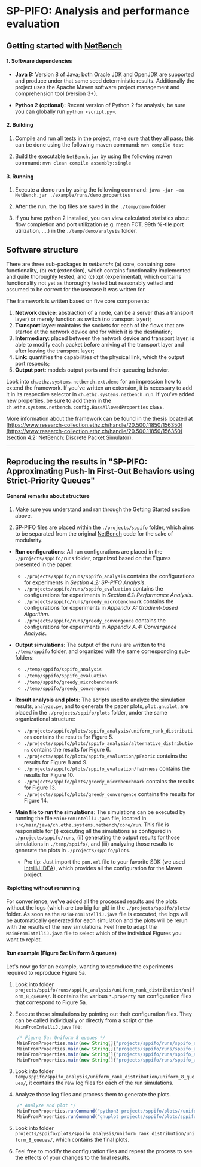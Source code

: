 
# SP-PIFO: Analysis and performance evaluation

## Getting started with [NetBench](https://github.com/ndal-eth/netbench)

#### 1. Software dependencies

* **Java 8:** Version 8 of Java; both Oracle JDK and OpenJDK are supported and produce under that same seed deterministic results. Additionally the project uses the Apache Maven software project management and comprehension tool (version 3+).

* **Python 2 (optional):** Recent version of Python 2 for analysis; be sure you can globally run `python <script.py>`.

#### 2. Building

1. Compile and run all tests in the project, make sure that they all pass; this can be done using the following maven command: `mvn compile test`

2. Build the executable `NetBench.jar` by using the following maven command: `mvn clean compile assembly:single`

#### 3. Running

1. Execute a demo run by using the following command: `java -jar -ea NetBench.jar ./example/runs/demo.properties`

2. After the run, the log files are saved in the `./temp/demo` folder

3. If you have python 2 installed, you can view calculated statistics about flow completion and port utilization (e.g. mean FCT, 99th %-tile port utilization, ....) in the `./temp/demo/analysis` folder.

## Software structure

There are three sub-packages in *netbench*: (a) core, containing core functionality, (b) ext (extension), which contains functionality implemented and quite thoroughly tested, and (c) xpt (experimental), which contains functionality not yet as thoroughly tested but reasonably vetted and assumed to be correct for the usecase it was written for.

The framework is written based on five core components:
1. **Network device**: abstraction of a node, can be a server (has a transport layer) or merely function as switch (no transport layer);
2. **Transport layer**: maintains the sockets for each of the flows that are started at the network device and for which it is the destination;
3. **Intermediary**: placed between the network device and transport layer, is able to modify each packet before arriving at the transport layer and after leaving the transport layer;
4. **Link**: quantifies the capabilities of the physical link, which the output port respects;
5. **Output port**: models output ports and their queueing behavior.

Look into `ch.ethz.systems.netbench.ext.demo` for an impression how to extend the framework.  If you've written an extension, it is necessary to add it in its respective selector in `ch.ethz.systems.netbench.run`. If you've added new properties, be sure to add them in the `ch.ethz.systems.netbench.config.BaseAllowedProperties` class.

More information about the framework can be found in the thesis located at [https://www.research-collection.ethz.ch/handle/20.500.11850/156350](https://www.research-collection.ethz.ch/handle/20.500.11850/156350) (section 4.2: NetBench: Discrete Packet Simulator).

---

## Reproducing the results in "SP-PIFO: Approximating Push-In First-Out Behaviors using Strict-Priority Queues"

#### General remarks about structure

1. Make sure you understand and ran through the Getting Started section above. 

2. SP-PIFO files are placed within the `./projects/sppifo` folder, which aims to be separated from the original [NetBench](https://github.com/ndal-eth/netbench) code for the sake of modularity.

* **Run configurations**:  All run configurations are placed in the `./projects/sppifo/runs` folder, organized based on the Figures presented in the paper:

    * `./projects/sppifo/runs/sppifo_analysis` contains the configurations for experiments in *Section 4.2: SP-PIFO Analysis*.
    * `./projects/sppifo/runs/sppifo_evaluation` contains the configurations for experiments in *Section 6.1: Performance Analysis*.
    * `./projects/sppifo/runs/greedy_microbenchmark` contains the configurations for experiments in *Appendix A: Gradient-based Algorithm*.
    * `./projects/sppifo/runs/greedy_convergence` contains the configurations for experiments in *Appendix A.4: Convergence Analysis*.

 * **Output simulations**: The output of the runs are written to the `./temp/sppifo` folder, and organized with the same corresponding sub-folders:

    * `./temp/sppifo/sppifo_analysis`
    * `./temp/sppifo/sppifo_evaluation`
    * `./temp/sppifo/greedy_microbenchmark`
    * `./temp/sppifo/greedy_convergence`

 * **Result analysis and plots**: The scripts used to analyze the simulation results, `analyze.py`, and to generate the paper plots, `plot.gnuplot`, are placed in the `./projects/sppifo/plots` folder, under the same organizational structure:

    * `./projects/sppifo/plots/sppifo_analysis/uniform_rank_distributions` contains the results for Figure 5.
    * `./projects/sppifo/plots/sppifo_analysis/alternative_distributions` contains the results for Figure 6.
    * `./projects/sppifo/plots/sppifo_evaluation/pFabric` contains the results for Figure 8 and 9. 
    * `./projects/sppifo/plots/sppifo_evaluation/fairness` contains the results for Figure 10. 
    * `./projects/sppifo/plots/greedy_microbenchmark` contains the results for Figure 13.
    * `./projects/sppifo/plots/greedy_convergence` contains the results for Figure 14.

 * **Main file to run the simulations**: The simulations can be executed by running the file `MainFromIntelliJ.java` file, located in `src/main/java/ch.ethz.systems.netbench/core/run`. This file is responsible for (i) executing all the simulations as configured in `./projects/sppifo/runs`,  (ii) generating the output results for those simulations in `./temp/sppifo/`, and (iii) analyzing those results to generate the plots in `./projects/sppifo/plots`.

    * Pro tip: Just import the `pom.xml` file to your favorite SDK (we used [IntelliJ IDEA](https://www.jetbrains.com/idea/download/)), which provides all the configuration for the Maven project. 

#### Replotting without rerunning

For convenience, we've added all the processed results and the plots without the logs (which are too big for git) in the `./projects/sppifo/plots/` folder. As soon as the `MainFromIntelliJ.java` file is executed, the logs will be automatically generated for each simulation and the plots will be rerun with the results of the new simulations. Feel free to adapt the `MainFromIntelliJ.java` file to select which of the individual Figures you want to replot.

#### Run example (Figure 5a: Uniform 8 queues)

Let's now go for an example, wanting to reproduce the experiments required to reproduce Figure 5a.

1. Look into folder `projects/sppifo/runs/sppifo_analysis/uniform_rank_distribution/uniform_8_queues/`. It contains the various `*.property` run configuration files that correspond to Figure 5a. 

2. Execute those simulations by pointing out their configuration files. They can be called individually or directly from a script or the `MainFromIntelliJ.java` file:
```javascript
    /* Figure 5a: Uniform 8 queues */
    MainFromProperties.main(new String[]{"projects/sppifo/runs/sppifo_analysis/uniform_rank_distribution/uniform_8_queues/FIFO.properties"});
    MainFromProperties.main(new String[]{"projects/sppifo/runs/sppifo_analysis/uniform_rank_distribution/uniform_8_queues/SPPIFO.properties"});
    MainFromProperties.main(new String[]{"projects/sppifo/runs/sppifo_analysis/uniform_rank_distribution/uniform_8_queues/Fixed_queue_bounds.properties"});
    MainFromProperties.main(new String[]{"projects/sppifo/runs/sppifo_analysis/uniform_rank_distribution/uniform_8_queues/Greedy.properties"});
```

3. Look into folder `temp/sppifo/sppifo_analysis/uniform_rank_distribution/uniform_8_queues/`, it contains the raw log files for each of the run simulations.

4. Analyze those log files and process them to generate the plots. 

```javascript
    /* Analyze and plot */
    MainFromProperties.runCommand("python3 projects/sppifo/plots//uniform_rank_distribution/uniform_8_queues/analyze.py", false);
    MainFromProperties.runCommand("gnuplot projects/sppifo/plots/sppifo_analysis/uniform_rank_distribution/uniform_8_queues/plot.gnuplot", true);
```

5. Look into folder `projects/sppifo/plots/sppifo_analysis/uniform_rank_distribution/uniform_8_queues/`, which contains the final plots. 

6. Feel free to modify the configuration files and repeat the process to see the effects of your changes to the final results. 
